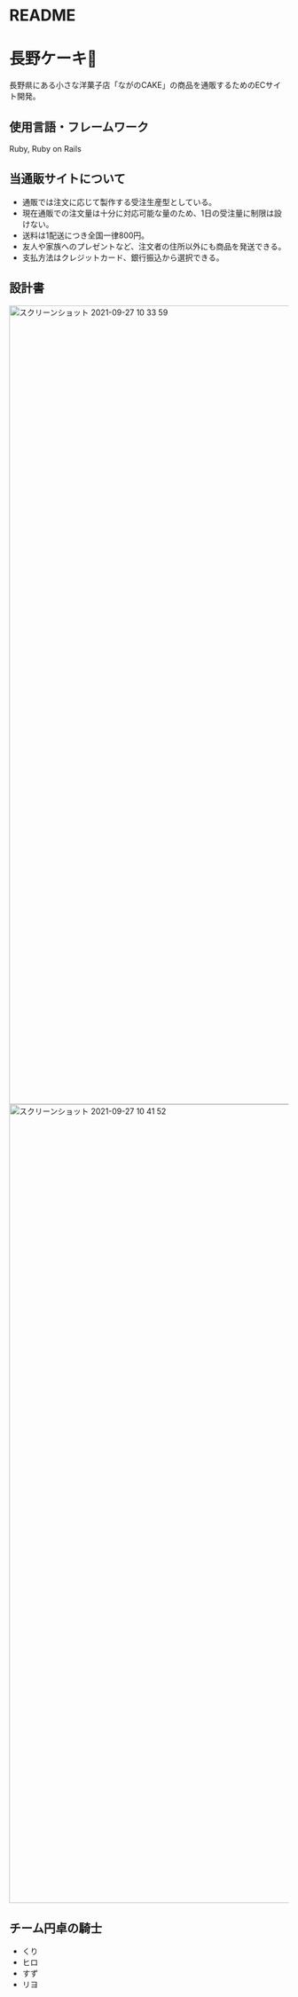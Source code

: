 # README

# 長野ケーキ🍰
長野県にある小さな洋菓子店「ながのCAKE」の商品を通販するためのECサイト開発。

## 使用言語・フレームワーク
Ruby, Ruby on Rails

## 当通販サイトについて
* 通販では注文に応じて製作する受注生産型としている。
* 現在通販での注文量は十分に対応可能な量のため、1日の受注量に制限は設けない。
* 送料は1配送につき全国一律800円。
* 友人や家族へのプレゼントなど、注文者の住所以外にも商品を発送できる。
* 支払方法はクレジットカード、銀行振込から選択できる。

## 設計書
<img width="1440" alt="スクリーンショット 2021-09-27 10 33 59" src="https://user-images.githubusercontent.com/87141681/134832977-a4c7688c-c346-4010-ae03-7ec0b742adbf.png">

<img width="1440" alt="スクリーンショット 2021-09-27 10 41 52" src="https://user-images.githubusercontent.com/87141681/134833543-29485955-7629-445f-ac52-b884ec70b749.png">

## チーム円卓の騎士
* くり
* ヒロ
* すず
* リヨ
